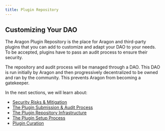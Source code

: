 ```yaml
---
title: Plugin Repository
---
```


## Customizing Your DAO

The Aragon Plugin Repository is the place for Aragon and third-party plugins that you can add to customize and adapt your DAO to your needs.
To be accepted, plugins have to pass an audit process to ensure their security.

The repository and audit process will be managed through a DAO.
This DAO is run initially by Aragon and then progressively decentralized to be owned and ran by the community. This prevents Aragon from becoming a gatekeeper.

In the next sections, we will learn about:

- [Security Risks & Mitigation](01-security-risk-mitigation.md)
- [The Plugin Submission & Audit Process](02-plugin-submission.md)
- [The Plugin Repository Infrastructure](03-infrastructure.md)
- [The Plugin Setup Process](04-plugin-setup.md)
- [Plugin Curation](05-curation.md)
